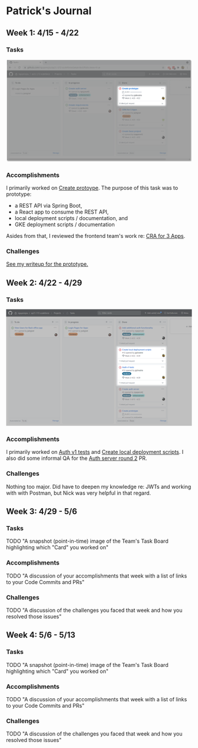 # Patrick's Journal

## Week 1: 4/15 - 4/22

### Tasks

![patrick tasks week 1](./images/patrick/patrick-tasks-1.png)

### Accomplishments

I primarily worked on [Create
protoype](https://github.com/nguyensjsu/sp21-172-scaleforce/issues/3). The
purpose of this task was to prototype:

- a REST API via Spring Boot,
- a React app to consume the REST API,
- local deployment scripts / documentation, and
- GKE deployment scripts / documentation

Asides from that, I reviewed the frontend team's work re: [CRA for 3
Apps](https://github.com/nguyensjsu/sp21-172-scaleforce/issues/4).

### Challenges

[See my writeup for the
prototype.](https://github.com/nguyensjsu/sp21-172-scaleforce/blob/main/prototype/README.md)

## Week 2: 4/22 - 4/29

### Tasks

![patrick tasks week 2](./images/patrick/patrick-tasks-2.png)

### Accomplishments

I primarily worked on [Auth v1
tests](https://github.com/nguyensjsu/sp21-172-scaleforce/issues/13) and [Create
local deployment
scripts](https://github.com/nguyensjsu/sp21-172-scaleforce/issues/15). I also
did some informal QA for the [Auth server round
2](https://github.com/nguyensjsu/sp21-172-scaleforce/pull/16) PR.

### Challenges

Nothing too major. Did have to deepen my knowledge re: JWTs and working with
with Postman, but Nick was very helpful in that regard.

## Week 3: 4/29 - 5/6

### Tasks

TODO "A snapshot (point-in-time) image of the Team's Task Board highlighting
which "Card" you worked on"

### Accomplishments

TODO "A discussion of your accomplishments that week with a list of links to
your Code Commits and PRs"

### Challenges

TODO "A discussion of the challenges you faced that week and how you resolved
those issues"

## Week 4: 5/6 - 5/13

### Tasks

TODO "A snapshot (point-in-time) image of the Team's Task Board highlighting
which "Card" you worked on"

### Accomplishments

TODO "A discussion of your accomplishments that week with a list of links to
your Code Commits and PRs"

### Challenges

TODO "A discussion of the challenges you faced that week and how you resolved
those issues"
